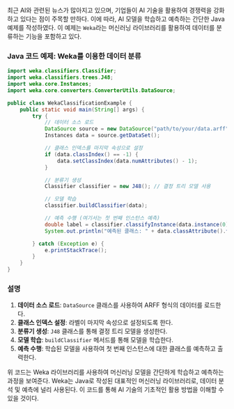 최근 AI와 관련된 뉴스가 많아지고 있으며, 기업들이 AI 기술을 활용하여 경쟁력을 강화하고 있다는 점이 주목할 만하다. 이에 따라, AI 모델을 학습하고 예측하는 간단한 Java 예제를 작성하였다. 이 예제는 `Weka`라는 머신러닝 라이브러리를 활용하여 데이터를 분류하는 기능을 포함하고 있다.

### Java 코드 예제: Weka를 이용한 데이터 분류

```java
import weka.classifiers.Classifier;
import weka.classifiers.trees.J48;
import weka.core.Instances;
import weka.core.converters.ConverterUtils.DataSource;

public class WekaClassificationExample {
    public static void main(String[] args) {
        try {
            // 데이터 소스 로드
            DataSource source = new DataSource("path/to/your/data.arff");
            Instances data = source.getDataSet();

            // 클래스 인덱스를 마지막 속성으로 설정
            if (data.classIndex() == -1) {
                data.setClassIndex(data.numAttributes() - 1);
            }

            // 분류기 생성
            Classifier classifier = new J48(); // 결정 트리 모델 사용

            // 모델 학습
            classifier.buildClassifier(data);

            // 예측 수행 (여기서는 첫 번째 인스턴스 예측)
            double label = classifier.classifyInstance(data.instance(0));
            System.out.println("예측된 클래스: " + data.classAttribute().value((int) label));

        } catch (Exception e) {
            e.printStackTrace();
        }
    }
}
```

### 설명
1. **데이터 소스 로드**: `DataSource` 클래스를 사용하여 ARFF 형식의 데이터를 로드한다.
2. **클래스 인덱스 설정**: 라벨이 마지막 속성으로 설정되도록 한다.
3. **분류기 생성**: `J48` 클래스를 통해 결정 트리 모델을 생성한다.
4. **모델 학습**: `buildClassifier` 메서드를 통해 모델을 학습한다.
5. **예측 수행**: 학습된 모델을 사용하여 첫 번째 인스턴스에 대한 클래스를 예측하고 출력한다.

위 코드는 Weka 라이브러리를 사용하여 머신러닝 모델을 간단하게 학습하고 예측하는 과정을 보여준다. Weka는 Java로 작성된 대표적인 머신러닝 라이브러리로, 데이터 분석 및 예측에 널리 사용된다. 이 코드를 통해 AI 기술의 기초적인 활용 방법을 이해할 수 있을 것이다.